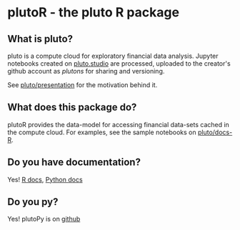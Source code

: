 # plutoR - the pluto R package

## What is pluto?

pluto is a compute cloud for exploratory financial data analysis. Jupyter notebooks created on [pluto.studio](https://pluto.studio) are processed, uploaded to the creator's github account as *plutons* for sharing and versioning.

See [pluto/presentation](https://github.com/shyams80/pluto/raw/master/media/Pluto.pptx) for the motivation behind it.

## What does this package do?

plutoR provides the data-model for accessing financial data-sets cached in the compute cloud. For examples, see the sample notebooks on [pluto/docs-R](https://github.com/shyams80/plutons/tree/master/docs-R).

## Do you have documentation?

Yes! [R docs](https://shyams80.github.io/plutoR/docs/index.html), [Python docs](https://plutopy.readthedocs.io/en/latest/?badge=latest)

## Do you py?

Yes! plutoPy is on [github](https://github.com/shyams80/plutoPy)
